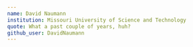 ```yaml
---
name: David Naumann
institution: Missouri University of Science and Technology
quote: What a past couple of years, huh?
github_user: DavidNaumann
---
```

